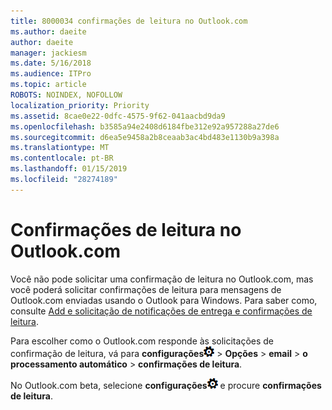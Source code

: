 ```yaml
---
title: 8000034 confirmações de leitura no Outlook.com
ms.author: daeite
author: daeite
manager: jackiesm
ms.date: 5/16/2018
ms.audience: ITPro
ms.topic: article
ROBOTS: NOINDEX, NOFOLLOW
localization_priority: Priority
ms.assetid: 8cae0e22-0dfc-4575-9f62-041aacbd9da9
ms.openlocfilehash: b3585a94e2408d6184fbe312e92a957288a27de6
ms.sourcegitcommit: d6ea5e9458a2b8ceaab3ac4bd483e1130b9a398a
ms.translationtype: MT
ms.contentlocale: pt-BR
ms.lasthandoff: 01/15/2019
ms.locfileid: "28274189"
---
```

# <a name="read-receipts-in-outlookcom"></a>Confirmações de leitura no Outlook.com

Você não pode solicitar uma confirmação de leitura no Outlook.com, mas você poderá solicitar confirmações de leitura para mensagens de Outlook.com enviadas usando o Outlook para Windows. Para saber como, consulte [Add e solicitação de notificações de entrega e confirmações de leitura](https://go.microsoft.com/fwlink/p/?linkid=874355).
  
Para escolher como o Outlook.com responde às solicitações de confirmação de leitura, vá para **configurações**![configurações](media/f4b2e798-fff1-4a14-931f-5677a4543b58.png) \> **Opções** \> **email** \> **o processamento automático** \> **confirmações de leitura**. 
  
No Outlook.com beta, selecione **configurações**![configurações](media/f4b2e798-fff1-4a14-931f-5677a4543b58.png) e procure **confirmações de leitura**. 
  

